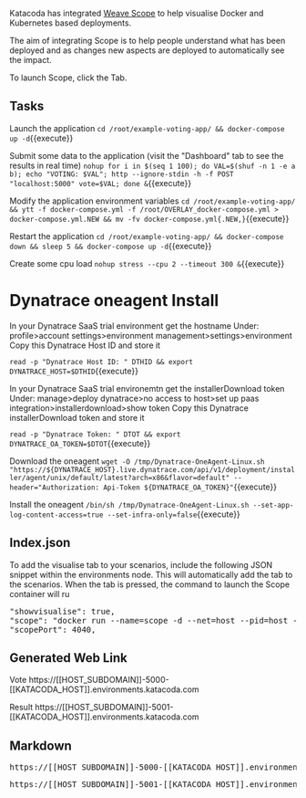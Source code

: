 Katacoda has integrated [Weave Scope](https://weave.works/scope) to help visualise Docker and Kubernetes based deployments.

The aim of integrating Scope is to help people understand what has been deployed and as changes new aspects are deployed to automatically see the impact.

To launch Scope, click the Tab.

## Tasks

Launch the application
`cd /root/example-voting-app/ && docker-compose up -d`{{execute}}

Submit some data to the application (visit the "Dashboard" tab to see the results in real time)
`nohup for i in $(seq 1 100); do VAL=$(shuf -n 1 -e a b); echo "VOTING: $VAL"; http --ignore-stdin -h -f POST "localhost:5000" vote=$VAL; done &`{{execute}}

Modify the application environment variables
`cd /root/example-voting-app/ && ytt -f docker-compose.yml -f /root/OVERLAY_docker-compose.yml > docker-compose.yml.NEW && mv -fv docker-compose.yml{.NEW,}`{{execute}}

Restart the application
`cd /root/example-voting-app/ && docker-compose down && sleep 5 && docker-compose up -d`{{execute}}

Create some cpu load
`nohup stress --cpu 2 --timeout 300 &`{{execute}}

# Dynatrace oneagent Install
In your Dynatrace SaaS trial environment get the hostname
Under: profile>account settings>environment management>settings>environment
Copy this Dynatrace Host ID and store it

`read -p "Dynatrace Host ID: " DTHID && export DYNATRACE_HOST=$DTHID`{{execute}}

In your Dynatrace SaaS trial environemtn get the installerDownload token
Under: manage>deploy dynatrace>no access to host>set up paas integration>installerdownload>show token
Copy this Dynatrace installerDownload token and store it

`read -p "Dynatrace Token: " DTOT && export DYNATRACE_OA_TOKEN=$DTOT`{{execute}}

Download the oneagent
`wget -O /tmp/Dynatrace-OneAgent-Linux.sh "https://${DYNATRACE_HOST}.live.dynatrace.com/api/v1/deployment/installer/agent/unix/default/latest?arch=x86&flavor=default" --header="Authorization: Api-Token ${DYNATRACE_OA_TOKEN}"`{{execute}}

Install the oneagent
`/bin/sh /tmp/Dynatrace-OneAgent-Linux.sh --set-app-log-content-access=true --set-infra-only=false`{{execute}}


## Index.json

To add the visualise tab to your scenarios, include the following JSON snippet within the environments node. This will automatically add the tab to the scenarios. When the tab is pressed, the command to launch the Scope container will ru

<pre class="file">
"showvisualise": true,
"scope": "docker run --name=scope -d --net=host --pid=host --privileged -v /var/run/docker.sock:/var/run/docker.sock:rw weaveworks/scope:1.9.1 --probe.docker=true",
"scopePort": 4040,
</pre>


## Generated Web Link

Vote
https://[[HOST_SUBDOMAIN]]-5000-[[KATACODA_HOST]].environments.katacoda.com

Result
https://[[HOST_SUBDOMAIN]]-5001-[[KATACODA_HOST]].environments.katacoda.com


## Markdown

<pre>https://[[HOST_SUBDOMAIN]]-5000-[[KATACODA_HOST]].environments.katacoda.com</pre>

<pre>https://[[HOST_SUBDOMAIN]]-5001-[[KATACODA_HOST]].environments.katacoda.com</pre>



